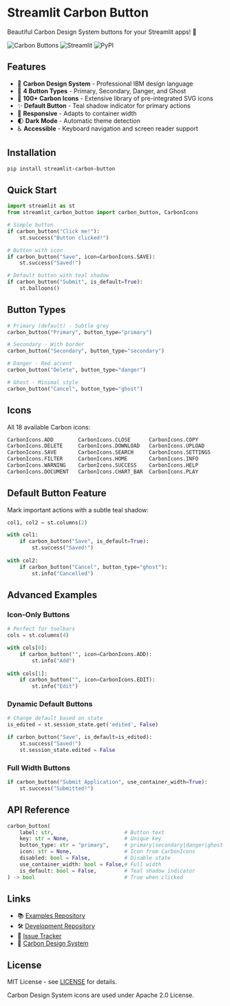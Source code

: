 # Streamlit Carbon Button

Beautiful Carbon Design System buttons for your Streamlit apps! 🎨

![Carbon Buttons](https://img.shields.io/badge/Carbon%20Design-System-blue)
![Streamlit](https://img.shields.io/badge/Streamlit-Compatible-red)
![PyPI](https://img.shields.io/pypi/v/streamlit-carbon-button)

## Features

- 🎯 **Carbon Design System** - Professional IBM design language
- 🎨 **4 Button Types** - Primary, Secondary, Danger, and Ghost
- 🔧 **100+ Carbon Icons** - Extensive library of pre-integrated SVG icons
- ✨ **Default Button** - Teal shadow indicator for primary actions
- 📱 **Responsive** - Adapts to container width
- 🌓 **Dark Mode** - Automatic theme detection
- ♿ **Accessible** - Keyboard navigation and screen reader support

## Installation

```bash
pip install streamlit-carbon-button
```

## Quick Start

```python
import streamlit as st
from streamlit_carbon_button import carbon_button, CarbonIcons

# Simple button
if carbon_button("Click me!"):
    st.success("Button clicked!")

# Button with icon
if carbon_button("Save", icon=CarbonIcons.SAVE):
    st.success("Saved!")

# Default button with teal shadow
if carbon_button("Submit", is_default=True):
    st.balloons()
```

## Button Types

```python
# Primary (default) - Subtle grey
carbon_button("Primary", button_type="primary")

# Secondary - With border
carbon_button("Secondary", button_type="secondary")

# Danger - Red accent
carbon_button("Delete", button_type="danger")

# Ghost - Minimal style
carbon_button("Cancel", button_type="ghost")
```

## Icons

All 18 available Carbon icons:

```python
CarbonIcons.ADD        CarbonIcons.CLOSE      CarbonIcons.COPY
CarbonIcons.DELETE     CarbonIcons.DOWNLOAD   CarbonIcons.UPLOAD
CarbonIcons.SAVE       CarbonIcons.SEARCH     CarbonIcons.SETTINGS
CarbonIcons.FILTER     CarbonIcons.HOME       CarbonIcons.INFO
CarbonIcons.WARNING    CarbonIcons.SUCCESS    CarbonIcons.HELP
CarbonIcons.DOCUMENT   CarbonIcons.CHART_BAR  CarbonIcons.PLAY
```

## Default Button Feature

Mark important actions with a subtle teal shadow:

```python
col1, col2 = st.columns(2)

with col1:
    if carbon_button("Save", is_default=True):
        st.success("Saved!")
        
with col2:
    if carbon_button("Cancel", button_type="ghost"):
        st.info("Cancelled")
```

## Advanced Examples

### Icon-Only Buttons

```python
# Perfect for toolbars
cols = st.columns(4)

with cols[0]:
    if carbon_button("", icon=CarbonIcons.ADD):
        st.info("Add")
        
with cols[1]:
    if carbon_button("", icon=CarbonIcons.EDIT):
        st.info("Edit")
```

### Dynamic Default Buttons

```python
# Change default based on state
is_edited = st.session_state.get('edited', False)

if carbon_button("Save", is_default=is_edited):
    st.success("Saved!")
    st.session_state.edited = False
```

### Full Width Buttons

```python
if carbon_button("Submit Application", use_container_width=True):
    st.success("Submitted!")
```

## API Reference

```python
carbon_button(
    label: str,                       # Button text
    key: str = None,                  # Unique key
    button_type: str = "primary",     # primary|secondary|danger|ghost
    icon: str = None,                 # Icon from CarbonIcons
    disabled: bool = False,           # Disable state
    use_container_width: bool = False,# Full width
    is_default: bool = False,         # Teal shadow indicator
) -> bool                             # True when clicked
```

## Links

- 📚 [Examples Repository](https://github.com/yourusername/streamlit-carbon-button-examples)
- 🛠️ [Development Repository](https://github.com/yourusername/streamlit-carbon-button-dev)
- 🐛 [Issue Tracker](https://github.com/yourusername/streamlit-carbon-button-dev/issues)
- 📖 [Carbon Design System](https://carbondesignsystem.com/)

## License

MIT License - see [LICENSE](https://github.com/yourusername/streamlit-carbon-button-dev/blob/main/LICENSE) for details.

Carbon Design System icons are used under Apache 2.0 License.
